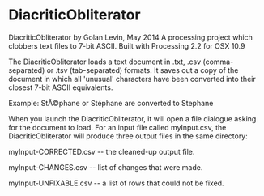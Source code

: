 
DiacriticObliterator
====================
 
 DiacriticObliterator by Golan Levin, May 2014
 A processing project which clobbers text files to 7-bit ASCII.
 Built with Processing 2.2 for OSX 10.9
 
 The DiacriticObliterator loads a text document in .txt, .csv (comma-separated) or .tsv (tab-separated) formats. 
 It saves out a copy of the document in which all 'unusual' characters have been converted into their 
 closest 7-bit ASCII equivalents. 
 
 Example: StÃ©phane or Stéphane are converted to Stephane
 
 When you launch the DiacriticObliterator, it will open a file dialogue asking for the document to load. 
 For an input file called myInput.csv, the DiacriticObliterator will produce three output files in the same directory:
 
 myInput-CORRECTED.csv  -- the cleaned-up output file.
 
 myInput-CHANGES.csv  -- list of changes that were made.
 
 myInput-UNFIXABLE.csv  -- a list of rows that could not be fixed. 


